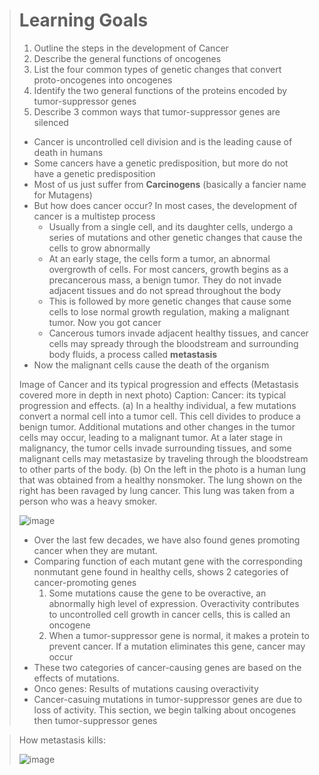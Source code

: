 > # Learning Goals
> 1. Outline the steps in the development of Cancer
> 2. Describe the general functions of oncogenes
> 3. List the four common types of genetic changes that convert proto-oncogenes into oncogenes
> 4. Identify the two general functions of the proteins encoded by tumor-suppressor genes
> 5. Describe 3 common ways that tumor-suppressor genes are silenced
>
> - Cancer is uncontrolled cell division and is the leading cause of death in humans
> - Some cancers have a genetic predisposition, but more do not have a genetic predisposition
> - Most of us just suffer from **Carcinogens** (basically a fancier name for Mutagens)
> - But how does cancer occur? In most cases, the development of cancer is a multistep process
>   - Usually from a single cell, and its daughter cells, undergo a series of mutations and other genetic changes that cause the cells to grow abnormally
>   - At an early stage, the cells form a tumor, an abnormal overgrowth of cells. For most cancers, growth begins as a precancerous mass, a benign tumor. They do not invade adjacent tissues and do not spread throughout the body
>   - This is followed by more genetic changes that cause some cells to lose normal growth regulation, making a malignant tumor. Now you got cancer
>   - Cancerous tumors invade adjacent healthy tissues, and cancer cells may spready through the bloodstream and surrounding body fluids, a process called **metastasis**
> - Now the malignant cells cause the death of the organism
>
> Image of Cancer and its typical progression and effects (Metastasis covered more in depth in next photo)
> Caption: Cancer: its typical progression and effects. (a) In a healthy individual, a few mutations convert a normal
cell into a tumor cell. This cell divides to produce a benign tumor. Additional mutations and other changes in the tumor
cells may occur, leading to a malignant tumor. At a later stage in malignancy, the tumor cells invade surrounding
tissues, and some malignant cells may metastasize by traveling through the bloodstream to other parts of the body. (b)
On the left in the photo is a human lung that was obtained from a healthy nonsmoker. The lung shown on the right has
been ravaged by lung cancer. This lung was taken from a person who was a heavy smoker.
>
> ![image](https://github.com/MCBasterSheet/MCBasterSheet/assets/157453648/2881cb1a-61f4-4125-bfde-b8610f5fe846)
> 
> - Over the last few decades, we have also found genes promoting cancer when they are mutant.
> - Comparing function of each mutant gene with the corresponding nonmutant gene found in healthy cells, shows 2 categories of cancer-promoting genes
>   1. Some mutations cause the gene to be overactive, an abnormally high level of expression. Overactivity contributes to uncontrolled cell growth in cancer cells, this is called an oncogene
>   2. When a tumor-suppressor gene is normal, it makes a protein to prevent cancer. If a mutation eliminates this gene, cancer may occur
> - These two categories of cancer-causing genes are based on the effects of mutations.
> - Onco genes: Results of mutations causing overactivity
> - Cancer-casuing mutations in tumor-suppressor genes are due to loss of activity. This section, we begin talking about oncogenes then tumor-suppressor genes

> How metastasis kills:
>
> ![image](https://github.com/MCBasterSheet/MCBasterSheet/assets/157453648/6c825fe6-dd77-4bd1-8101-f80524941426)


